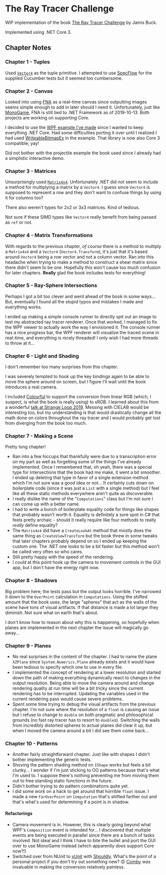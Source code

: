 # The Ray Tracer Challenge

WIP implementation of the book [The Ray Tracer Challenge](http://raytracerchallenge.com/) by Jamis Buck.

Implemented using .NET Core 3.

## Chapter Notes

### Chapter 1 - Tuples

 Used [`Vector4`](https://docs.microsoft.com/en-us/dotnet/api/system.numerics.vector4?view=netcore-3.0) as the tuple primitive.  I attempted to use [SpecFlow](https://specflow.org/) for the supplied Cucumber tests but it seemed too cumbersome.

### Chapter 2 - Canvas

Looked into using [FNA](https://fna-xna.github.io/) as a real-time canvas since outputting images seems simple enough to add in later should I need it. Unfortunately, just like [MonoGame](http://www.monogame.net/), FNA is still tied to .NET Framework as of 2019-10-13.  Both projects are working on supporting Core.

I decided to use the [WPF example I've made](https://github.com/davidaramant/DotNetPixelByPixel) since I wanted to keep everything .NET Core.  Had some difficulties porting it over until I realized I had used [WriteableBitmapEx](https://github.com/reneschulte/WriteableBitmapEx) in the example.  That library is now also Core 3 compatible; yay!

Did not bother with the projectile example the book used since I already had a simplistic interactive demo.

### Chapter 3 - Matrices

Unsurprisingly used [`Matrix4x4`](https://docs.microsoft.com/en-us/dotnet/api/system.numerics.matrix4x4?view=netcore-3.0).  Unfortunately .NET did not seem to include a method for multiplying a matrix by a `Vector4`.  I guess since `Vector4` is supposed to represent a row and they don't want to confuse things by using it for columns too?

There also weren't types for 2x2 or 3x3 matrices.  Kind of tedious.

Not sure if these SIMD types like `Vector4` really benefit from being passed as `ref` or not.

### Chapter 4 - Matrix Transformations

With regards to the previous chapter, _of course_ there is a method to multiply a `Matrix4x4` and a `Vector4` (`Vector4.Transform`); it's just that it's based around `Vector4` being a row vector and not a column vector.  Ran into this headache when trying to make a method to construct a shear matrix since there didn't seem to be one.  Hopefully this won't cause too much confusion for later chapters.  **Really** glad the book includes tests for everything!

### Chapter 5 - Ray-Sphere Intersections

Perhaps I got a bit too clever and went ahead of the book in some ways...  But, eventually I found all the stupid typos and mistakes I made and everything works.  

I ended up making a simple console runner to directly spit out an image to test my abstracted ray tracer renderer.  Once that worked, I managed to fix the WPF viewer to actually work the way I envisioned it.  The console runner has a nice progress bar, the WPF renderer will visualize the traced scene in real-time, and everything is nicely threaded!  I only wish I had more threads to throw at it...

### Chapter 6 - Light and Shading

I don't remember too many surprises from this chapter.

I was severely tempted to hook up the key bindings again to be able to move the sphere around on screen, but I figure I'll wait until the book introduces a real camera.

I included [Colourful](https://github.com/tompazourek/Colourful) to support the conversion from linear RGB (which, I suspect, is what the book is really using) to sRGB.  I learned about this from a wonderful [talk at Strange Loop 2019](https://www.youtube.com/watch?v=AS1OHMW873s).  Messing with CIELAB would be interesting too, but my understanding is that would drastically change all the math done on colors throughout the ray tracer and I would probably get lost from diverging from the book too much.

### Chapter 7 - Making a Scene

Pretty long chapter!

* Ran into a few hiccups that thankfully were due to a transcription error on my part as well as forgetting some of the things I've already implemented.  Once I remembered that, oh yeah, there was a special type for intersections that the book had me make, it went a bit smoother.  I ended up deleting that type in favor of a single extension method which I'm not sure was a good idea or not... It certainly cuts down on boilerplate code (since it was just a `List` with a single method) but I feel like all these static methods everywhere aren't quite as discoverable.
* I really dislike the name of the "`Computations`" class but I'm not sure I can come up with a better name.  
* I had to write a bunch of boilerplate equality code for things like shapes that probably wasn't worth it.  Equality is definitely a sore spot in C# that feels pretty archaic - should it really require like four methods to really _really_ define equality?
* The `Matrix4x4` did have a `CreateLookAt` method that mostly does the same thing as `CreateViewTransform` but the book threw in some tweaks that later chapters probably depend on so I ended up keeping the custom one.  The .NET one looks to be a bit faster but this method won't be called very often so who cares.
* Still pretty happy with the speed of the rendering.
* I _could_ at this point hook up the camera to movement controls in the GUI app, but I don't have the energy right now.

### Chapter 8 - Shadows

Big problem here; the tests pass but the output looks horrible.  I've narrowed it down to the `OverPoint` calculation in `Computations`.  Using the shifted amount that the book uses, the large "spheres" that act as the walls of the scene have tons of visual artifacts.  If that distance is made a lot larger they diminish.  Not sure what on earth that's about.

I don't know how to reason about why this is happening, so hopefully when planes are implemented in the next chapter the issue will magically go away...

### Chapter 9 - Planes

* No real surprises in the content of the chapter.  I had to name the plane `XZPlane` since `System.Numerics.Plane` already exists and it would have been tedious to specify which one to use in every file.
* I implemented the concept of rendering at a lower resolution and started down the path of making everything dynamically react to changes in the output resolution.  Being able to move the camera around and change rendering quality at run time will be a bit tricky since the current rendering has to be interrupted.  Updating the variables used in the current rendering pass would cause severe problems.
* Spent some time trying to debug the visual artifacts from the previous chapter.  I'm not sure where the resolution of a `float` is causing an issue but I refuse to change to `double` on both pragmatic and philosophical grounds (no fast ray tracer has to resort to `double`s).  Switching the walls from incredibly distorted spheres to actual planes did clear it up, but when I moved the camera around a bit I did see them come back...

### Chapter 10 - Patterns

* Another fairly straightforward chapter.  Just like with shapes I didn't bother implementing the generic tests.
* Shoving the pattern shading method on `IShape` _works_ but feels a bit clunky... I wonder if I'm just sticking to OO patterns because that's what I'm used to.  I suppose there's nothing preventing me from moving them out to free standing static functions in the future.
* Didn't bother trying to do pattern combinations quite yet.
* I did some work on a hack to get around that horrible `float` issue.  I made a new `FarOverPoint` on `Computation` that's shifted farther out and that's what's used for determining if a point is in shadow.

#### Refactorings

* Camera movement is in.  However, this is clearly going beyond what WPF's `Composition` event is intended for... I discovered that multiple events are being executed in parallel since there are a bunch of tasks involved.  Not ideal and I think I have to bite the bullet and port the GUI over to use MonoGame instead (which apparently _does_ support Core now?!)
* Switched over from NUnit to [xUnit](https://xunit.net/) with [Shouldly](https://github.com/shouldly/shouldly).  What's the point of a personal project if you don't try out something new? 😊 [Comby](https://comby.dev) was invaluable in making the conversion relatively painless.
